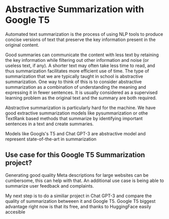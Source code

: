 # Abstractive Summarization with Google T5
Automated text summarization is the process of using NLP tools to produce concise versions of text that preserve the key information present in the original content. 

Good summaries can communicate the content with less text by retaining the key information while filtering out other information and noise (or useless text, if any). A shorter text may often take less time to read, and thus summarization facilitates more efficient use of time.
The type of summarization that we are typically taught in school is abstractive summarization. 
One way to think of this is to consider abstractive summarization as a combination of understanding the meaning and expressing it in fewer sentences. 
It is usually considered as a supervised learning problem as the original text and the summary are both required. 

Abstractive summarization is particularly hard for the machine. We have good extractive summarization models like pysummarization or othe TextRank based 
methods that summarize by identifying important sentences in a text and create summaries. 

Models like Googls's T5 and Chat GPT-3 are abstractive model and represent state-of-the-art in summarization 

## Use case for this Google T5 Summarization project?

Generating good quality Meta descriptions for large websites can be cumbersome, this can help with that. An additional use case is being able to summarize
user feedback and complaints. 

My next step is to do a similiar project in Chat GPT-3 and compare the quality of summarization betweeen it and Google T5. Google T5 biggest 
advantage right now is that its free, and thanks to HuggingFace easily accesible 




